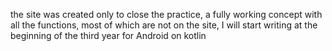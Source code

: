 the site was created only to close the practice, a fully working concept with all the functions, most of which are not on the site, I will start writing at the beginning of the third year for Android on kotlin
